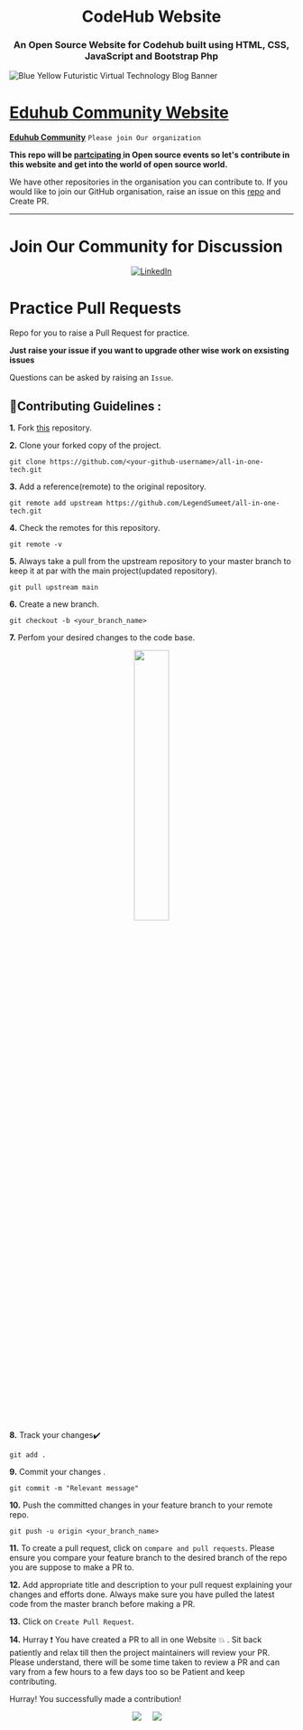 <h1 align="center">CodeHub Website </h1>
<h3 align="center"> An Open Source Website for Codehub built using HTML, CSS, JavaScript and Bootstrap Php </h3>

![Blue Yellow Futuristic Virtual Technology Blog Banner](https://user-images.githubusercontent.com/85386116/235354952-43cdbe31-f129-41c6-a74e-24c7bdc4d30c.jpg)

# [Eduhub Community Website](https://eduhubcommunity.tech/eduhub-website/) 
[**Eduhub Community**](https://www.linkedin.com/company/codehubtech)
`Please join Our organization`

<b>This repo will be <u> partcipating </u> in Open source events so let's contribute in this website and get into the world of open source **world**.</b>

We have other repositories in the organisation you can contribute to. If you would like to join our GitHub organisation, raise an issue on this [repo](https://github.com/Eduhub-Community/support) and Create PR.

---

# Join Our Community for Discussion

<div align="center">


<a  href="https://www.linkedin.com/company/codehubtech" target="_blank"><img alt="LinkedIn" src="https://img.shields.io/badge/linkedin%20-%230077B5.svg?&style=for-the-badge&logo=linkedin&logoColor=white" /></a>

</div>


#  Practice Pull Requests

Repo for you to raise a Pull Request for practice.

**Just raise your issue if you want to upgrade other wise work on exsisting issues**

Questions can be asked by raising an `Issue`.

## 📌Contributing Guidelines :

**1.** Fork [this](https://github.com/LegendSumeet/all-in-one-tech) repository.

**2.** Clone your forked copy of the project.

```
git clone https://github.com/<your-github-username>/all-in-one-tech.git
```

**3.** Add a reference(remote) to the original repository.

```
git remote add upstream https://github.com/LegendSumeet/all-in-one-tech.git
```

**4.** Check the remotes for this repository.

```
git remote -v
```

**5.** Always take a pull from the upstream repository to your master branch to keep it at par with the main project(updated repository).

```
git pull upstream main
```

**6.** Create a new branch.

```
git checkout -b <your_branch_name>
```

**7.** Perfom your desired changes to the code base.

<p align="center"><img width=35% src="https://media2.giphy.com/media/L1R1tvI9svkIWwpVYr/giphy.gif?cid=ecf05e47pzi2rpig0vc8pjusra8hiai1b91zgiywvbubu9vu&rid=giphy.gif"></p>

**8.** Track your changes:heavy_check_mark:

```
git add .
```

**9.** Commit your changes .

```
git commit -m "Relevant message"
```

**10.** Push the committed changes in your feature branch to your remote repo.

```
git push -u origin <your_branch_name>
```

**11.** To create a pull request, click on `compare and pull requests`. Please ensure you compare your feature branch to the desired branch of the repo you are suppose to make a PR to.

**12.** Add appropriate title and description to your pull request explaining your changes and efforts done. Always make sure you have pulled the latest code from the master branch before making a PR.

**13.** Click on `Create Pull Request`.

**14.** Hurray ❗ You have created a PR to all in one Website 💥 . Sit back patiently and relax till then the project maintainers will review your PR. Please understand, there will be some time taken to review a PR and can vary from a few hours to a few days too so be Patient and keep contributing.

Hurray! You successfully made a contribution!

<p align="center">
  <a target="_blank"href="https://www.linkedin.com/company/codehubtech"><img src="https://img.shields.io/badge/linkedin-%230077B5.svg?&style=for-the-badge&logo=linkedin&logoColor=white" /></a>&nbsp;&nbsp;&nbsp;&nbsp;
 <a href="mailto:vishwakarmasumeet01@gmail.com?subject=Hello%20Harsh,%20From%20Github"><img src="https://img.shields.io/badge/gmail-%23D14836.svg?&style=for-the-badge&logo=gmail&logoColor=white" /></a>&nbsp;&nbsp;&nbsp;&nbsp;

</p>
